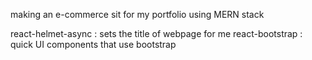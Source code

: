 making an e-commerce sit for my portfolio using MERN stack

react-helmet-async : sets the title of webpage for me
react-bootstrap : quick UI components that use bootstrap

